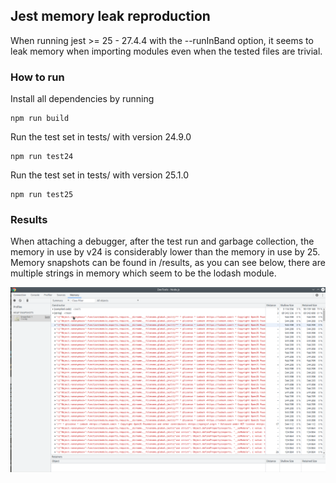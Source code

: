 ## Jest memory leak reproduction

When running jest >= 25 - 27.4.4 with the --runInBand option,
it seems to leak memory when importing modules even when the tested files are trivial.

### How to run

Install all dependencies by running
```shell
npm run build
```

Run the test set in tests/ with version 24.9.0
```shell
npm run test24
```

Run the test set in tests/ with version 25.1.0
```shell
npm run test25
```

### Results
When attaching a debugger, after the test run and garbage collection, the memory in use by v24 is considerably lower than the memory in use by 25.
Memory snapshots can be found in /results, as you can see below, there are multiple strings in memory which seem to be the lodash module.

![Memory-snapshot-25](results/25_screenshot.png)
